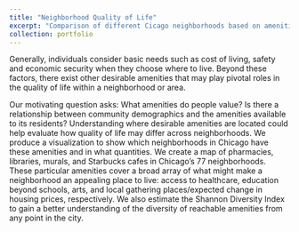 ```yaml
---
title: "Neighborhood Quality of Life"
excerpt: "Comparison of different Cicago neighborhoods based on amenities like libraries, Starbucks, pharmacies and murals"
collection: portfolio
---
```



Generally, individuals consider basic needs such as cost of living, safety and economic security when they
choose where to live. Beyond these factors, there exist other desirable amenities that may play pivotal
roles in the quality of life within a neighborhood or area.

Our motivating question asks: What amenities do people value? Is there a relationship between
community demographics and the amenities available to its residents? Understanding where desirable
amenities are located could help evaluate how quality of life may differ across neighborhoods. We
produce a visualization to show which neighborhoods in Chicago have these amenities and in what
quantities.
We create a map of pharmacies, libraries, murals, and Starbucks cafes in Chicago’s 77 neighborhoods.
These particular amenities cover a broad array of what might make a neighborhood an appealing place to
live: access to healthcare, education beyond schools, arts, and local gathering places/expected change in
housing prices, respectively. We also estimate the Shannon Diversity Index to gain a better
understanding of the diversity of reachable amenities from any point in the city.

